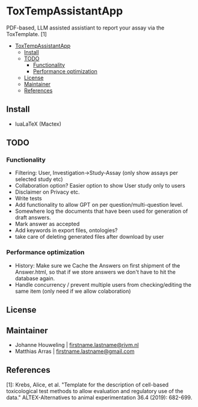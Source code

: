 # ToxTempAssistantApp
PDF-based, LLM assisted assistiant to report your assay via the ToxTemplate. [1]

- [ToxTempAssistantApp](#toxtempassistantapp)
  - [Install](#install)
  - [TODO](#todo)
    - [Functionality](#functionality)
    - [Performance optimization](#performance-optimization)
  - [License](#license)
  - [Maintainer](#maintainer)
  - [References](#references)

## Install
- luaLaTeX (Mactex)
## TODO
### Functionality
- Filtering: User, Investigation->Study-Assay (only show assays per selected study etc)
- Collaboration option? Easier option to show User study only to users
- Disclaimer on Privacy etc.
- Write tests
- Add functionality to allow GPT on per question/multi-question level.
- Somewhere log the documents that have been used for generation of draft answers.
- Mark answer as accepted
- Add keywords in export files, ontologies?
- take care of deleting generated files after download by user
### Performance optimization
-  History: Make sure we Cache the Answers on first shipment of the Answer.html, so that if we store answers we don't have to hit the database again.
-  Handle concurrency / prevent multiple users from checking/editing the same item (only need if we allow colaboration) 
## License

## Maintainer
- Johanne Houweling | firstname.lastname@rivm.nl
- Matthias Arras | firstname.lastname@gmail.com
## References
[1]: Krebs, Alice, et al. "Template for the description of cell-based toxicological test methods to allow evaluation and regulatory use of the data." ALTEX-Alternatives to animal experimentation 36.4 (2019): 682-699.
